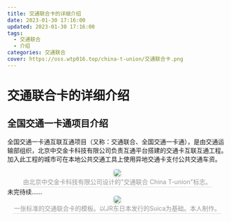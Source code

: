 ```yaml
---
title: 交通联合卡的详细介绍
date: 2023-01-30 17:16:00
updated: 2023-01-30 17:16:00
tags:
  - 交通联合
  - 介绍
categories: 交通联合
cover: https://oss.wtp016.top/china-t-union/交通联合卡.png
---
```


# 交通联合卡的详细介绍
## 全国交通一卡通项目介绍
全国交通一卡通互联互通项目（又称：交通联合、全国交通一卡通），是由交通运输部组织，北京中交金卡科技有限公司负责互通平台搭建的交通卡互联互通工程。加入此工程的城市可在本地公共交通工具上使用异地交通卡支付公共交通车资。
<center>
    <img style="border-radius: 0.3125em;
    box-shadow: 0 2px 4px 0 rgba(34,36,38,.12),0 2px 10px 0 rgba(34,36,38,.08);" 
    src="https://oss.wtp016.top/china-t-union/China_T-union.png">
    <br>
    <div style="color:orange; border-bottom: 1px solid #d9d9d9;
    display: inline-block;
    color: #999;
    padding: 2px;">由北京中交金卡科技有限公司设计的"交通联合 China T-union"标志。</div>
</center>
未完待续……
<center>
    <img style="border-radius: 0.3125em;
    box-shadow: 0 2px 4px 0 rgba(34,36,38,.12),0 2px 10px 0 rgba(34,36,38,.08);" 
    src="https://oss.wtp016.top/china-t-union/交通联合卡.png">
    <br>
    <div style="color:orange; border-bottom: 1px solid #d9d9d9;
    display: inline-block;
    color: #999;
    padding: 2px;">一张标准的交通联合卡的模板。以JR东日本发行的Suica为基础。本人制作。</div>
</center>
